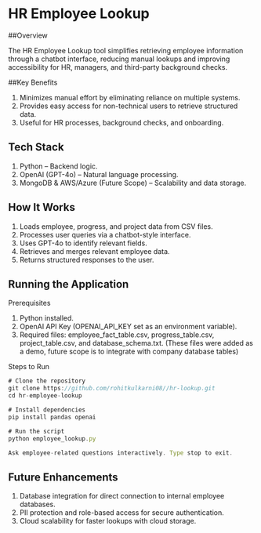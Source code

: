 # HR Employee Lookup

##Overview

The HR Employee Lookup tool simplifies retrieving employee information through a chatbot interface, reducing manual lookups and improving accessibility for HR, managers, and third-party background checks.

##Key Benefits

1. Minimizes manual effort by eliminating reliance on multiple systems.
2. Provides easy access for non-technical users to retrieve structured data.
3. Useful for HR processes, background checks, and onboarding.

## Tech Stack

1. Python – Backend logic.
2. OpenAI (GPT-4o) – Natural language processing.
3. MongoDB & AWS/Azure (Future Scope) – Scalability and data storage.

## How It Works

1. Loads employee, progress, and project data from CSV files.
2. Processes user queries via a chatbot-style interface.
3. Uses GPT-4o to identify relevant fields.
4. Retrieves and merges relevant employee data.
5. Returns structured responses to the user.

## Running the Application

Prerequisites

1. Python installed.
2. OpenAI API Key (OPENAI_API_KEY set as an environment variable).
3. Required files: employee_fact_table.csv, progress_table.csv, project_table.csv, and database_schema.txt. (These files were added as a demo, future scope is to integrate with company database tables)

Steps to Run

```ts
# Clone the repository
git clone https://github.com/rohitkulkarni08//hr-lookup.git
cd hr-employee-lookup

# Install dependencies
pip install pandas openai

# Run the script
python employee_lookup.py

Ask employee-related questions interactively. Type stop to exit.
```

## Future Enhancements

1. Database integration for direct connection to internal employee databases.
2. PII protection and role-based access for secure authentication.
3. Cloud scalability for faster lookups with cloud storage.
